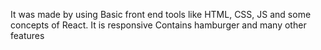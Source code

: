 It was made by using Basic front end tools like HTML, CSS, JS and some concepts of React.
It is responsive
Contains hamburger and many other features
